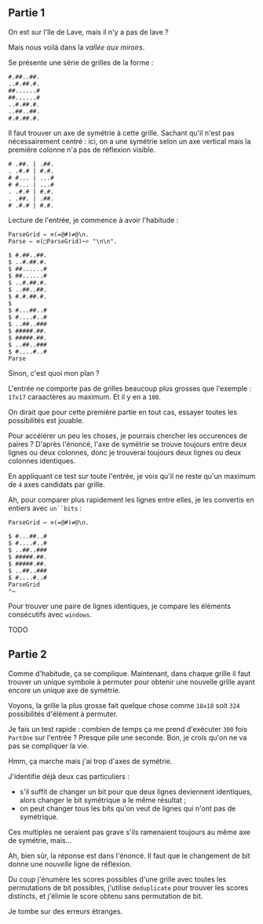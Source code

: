 ## Partie 1

On est sur l'île de Lave, mais il n'y a pas de lave ?

Mais nous voilà dans la _vallée aux miroirs_.

Se présente une série de grilles de la forme :

```no_run
#.##..##.
..#.##.#.
##......#
##......#
..#.##.#.
..##..##.
#.#.##.#.
```

Il faut trouver un axe de symétrie à cette grille. Sachant qu'il n'est pas nécessairement centré : ici, on a une symétrie selon un axe vertical mais la première colonne n'a pas de réflexion visible.

```no_run
# .##. | .##.
. .#.# | #.#.
# #... | ...#
# #... | ...#
. .#.# | #.#.
. .##. | .##.
# .#.# | #.#.
```

Lecture de l'entrée, je commence à avoir l'habitude :

```
ParseGrid ← ⊜(=@#)≠@\n.
Parse ← ⊜(□ParseGrid)¬⌕ "\n\n".

$ #.##..##.
$ ..#.##.#.
$ ##......#
$ ##......#
$ ..#.##.#.
$ ..##..##.
$ #.#.##.#.
$
$ #...##..#
$ #....#..#
$ ..##..###
$ #####.##.
$ #####.##.
$ ..##..###
$ #....#..#
Parse
```

Sinon, c'est quoi mon plan ?

L'entrée ne comporte pas de grilles beaucoup plus grosses que l'exemple : `17x17` caraactères au maximum. Et il y en a `100`.

On dirait que pour cette première partie en tout cas, essayer toutes les possibilités est jouable.

Pour accélérer un peu les choses, je pourrais chercher les occurences de paires ? D'après l'énoncé, l'axe de symétrie se trouve toujours entre deux lignes ou deux colonnes, donc je trouverai toujours deux lignes ou deux colonnes identiques.

En appliquant ce test sur toute l'entrée, je vois qu'il ne reste qu'un maximum de `4` axes candidats par grille.

Ah, pour comparer plus rapidement les lignes entre elles, je les convertis en entiers avec `un``bits` :

```
ParseGrid ← ⊜(=@#)≠@\n.

$ #...##..#
$ #....#..#
$ ..##..###
$ #####.##.
$ #####.##.
$ ..##..###
$ #....#..#
ParseGrid
°⋯
```

Pour trouver une paire de lignes identiques, je compare les éléments consécutifs avec `windows`.


TODO

## Partie 2

Comme d'habitude, ça se complique. Maintenant, dans chaque grille il faut trouver un unique symbole à permuter pour obtenir une nouvelle grille ayant encore un unique axe de symétrie.

Voyons, la grille la plus grosse fait quelque chose comme `18x18` soit `324` possibilités d'élément à permuter.

Je fais un test rapide : combien de temps ça me prend d'exécuter `300` fois `PartOne` sur l'entrée ? Presque pile une seconde. Bon, je crois qu'on ne va pas se compliquer la vie.

Hmm, ça marche mais j'ai trop d'axes de symétrie.

J'identifie déjà deux cas particuliers :
* s'il suffit de changer un bit pour que deux lignes deviennent identiques, alors changer le bit symétrique a le même résultat ;
* on peut changer tous les bits qu'on veut de lignes qui n'ont pas de symétrique.

Ces multiples ne seraient pas grave s'ils ramenaient toujours au même axe de symétrie, mais…

Ah, bien sûr, la réponse est dans l'énoncé. Il faut que le changement de bit donne une _nouvelle_ ligne de réflexion.

Du coup j'énumère les scores possibles d'une grille avec toutes les permutations de bit possibles, j'utilise `deduplicate` pour trouver les scores distincts, et j'élimie le score obtenu sans permutation de bit.

Je tombe sur des erreurs étranges.
